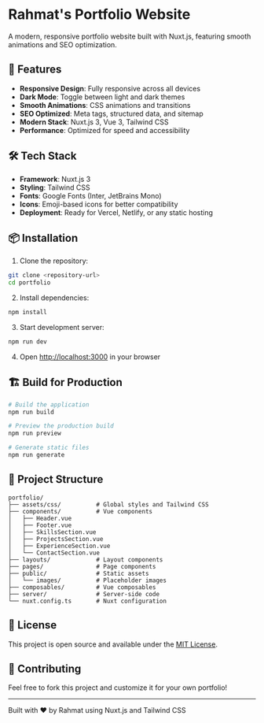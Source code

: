 # Rahmat's Portfolio Website

A modern, responsive portfolio website built with Nuxt.js, featuring smooth animations and SEO optimization.

## 🚀 Features

- **Responsive Design**: Fully responsive across all devices
- **Dark Mode**: Toggle between light and dark themes
- **Smooth Animations**: CSS animations and transitions
- **SEO Optimized**: Meta tags, structured data, and sitemap
- **Modern Stack**: Nuxt.js 3, Vue 3, Tailwind CSS
- **Performance**: Optimized for speed and accessibility

## 🛠️ Tech Stack

- **Framework**: Nuxt.js 3
- **Styling**: Tailwind CSS
- **Fonts**: Google Fonts (Inter, JetBrains Mono)
- **Icons**: Emoji-based icons for better compatibility
- **Deployment**: Ready for Vercel, Netlify, or any static hosting

## 📦 Installation

1. Clone the repository:
```bash
git clone <repository-url>
cd portfolio
```

2. Install dependencies:
```bash
npm install
```

3. Start development server:
```bash
npm run dev
```

4. Open [http://localhost:3000](http://localhost:3000) in your browser

## 🏗️ Build for Production

```bash
# Build the application
npm run build

# Preview the production build
npm run preview

# Generate static files
npm run generate
```

## 📁 Project Structure

```
portfolio/
├── assets/css/          # Global styles and Tailwind CSS
├── components/          # Vue components
│   ├── Header.vue
│   ├── Footer.vue
│   ├── SkillsSection.vue
│   ├── ProjectsSection.vue
│   ├── ExperienceSection.vue
│   └── ContactSection.vue
├── layouts/             # Layout components
├── pages/               # Page components
├── public/              # Static assets
│   └── images/          # Placeholder images
├── composables/         # Vue composables
├── server/              # Server-side code
└── nuxt.config.ts       # Nuxt configuration
```

## 📄 License

This project is open source and available under the [MIT License](LICENSE).

## 🤝 Contributing

Feel free to fork this project and customize it for your own portfolio!

---

Built with ❤️ by Rahmat using Nuxt.js and Tailwind CSS